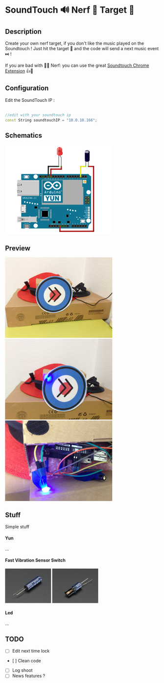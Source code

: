 # SoundTouch 🔊 Nerf 🔫 Target 🎯

## Description

Create your own nerf target, if you don't like the music played on the Soundtouch !
Just hit the target 🎯 and the code will send a next music event ⏭️ !

If you are bad with 🎯🔫 Nerf:
you can use the great [Soundtouch Chrome Extension](https://chrome.google.com/webstore/detail/soundtouch-chrome-extensi/gapfkijlllenhmgddoldcfedfiiakfgg) 👍😬

## Configuration

Edit the SoundTouch IP :

```cpp

//edit with your soundtouch ip 
const String soundtouchIP = "10.0.10.166";

```

## Schematics

<img src="img/schematics.png" width="350"/> 

## Preview

<img src="img/preview/IMG_1.JPG" width="350"/> <img src="img/preview/IMG_2.JPG" width="350"/> <img src="img/preview/IMG_3.JPG" width="350"/>

## Stuff

Simple stuff

#### Yun
...

#### Fast Vibration Sensor Switch
<img src="img/stuff/Fast Vibration Sensor Switch 2.jpg" width="150"/> <img src="img/stuff/Fast Vibration Sensor Switch.jpg" width="150"/>

#### Led
...

## TODO

- [ ] Edit next time lock
- [ ] Clean code
- [ ] Log shoot 
- [ ] News features ?
